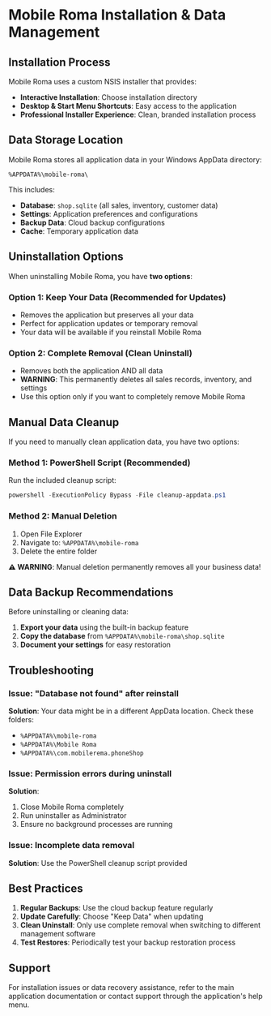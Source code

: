 # Mobile Roma Installation & Data Management

## Installation Process

Mobile Roma uses a custom NSIS installer that provides:
- **Interactive Installation**: Choose installation directory
- **Desktop & Start Menu Shortcuts**: Easy access to the application
- **Professional Installer Experience**: Clean, branded installation process

## Data Storage Location

Mobile Roma stores all application data in your Windows AppData directory:
```
%APPDATA%\mobile-roma\
```

This includes:
- **Database**: `shop.sqlite` (all sales, inventory, customer data)
- **Settings**: Application preferences and configurations
- **Backup Data**: Cloud backup configurations
- **Cache**: Temporary application data

## Uninstallation Options

When uninstalling Mobile Roma, you have **two options**:

### Option 1: Keep Your Data (Recommended for Updates)
- Removes the application but preserves all your data
- Perfect for application updates or temporary removal
- Your data will be available if you reinstall Mobile Roma

### Option 2: Complete Removal (Clean Uninstall)
- Removes both the application AND all data
- **WARNING**: This permanently deletes all sales records, inventory, and settings
- Use this option only if you want to completely remove Mobile Roma

## Manual Data Cleanup

If you need to manually clean application data, you have two options:

### Method 1: PowerShell Script (Recommended)
Run the included cleanup script:
```powershell
powershell -ExecutionPolicy Bypass -File cleanup-appdata.ps1
```

### Method 2: Manual Deletion
1. Open File Explorer
2. Navigate to: `%APPDATA%\mobile-roma`
3. Delete the entire folder

**⚠️ WARNING**: Manual deletion permanently removes all your business data!

## Data Backup Recommendations

Before uninstalling or cleaning data:
1. **Export your data** using the built-in backup feature
2. **Copy the database** from `%APPDATA%\mobile-roma\shop.sqlite`
3. **Document your settings** for easy restoration

## Troubleshooting

### Issue: "Database not found" after reinstall
**Solution**: Your data might be in a different AppData location. Check these folders:
- `%APPDATA%\mobile-roma`
- `%APPDATA%\Mobile Roma`
- `%APPDATA%\com.mobilerema.phoneShop`

### Issue: Permission errors during uninstall
**Solution**: 
1. Close Mobile Roma completely
2. Run uninstaller as Administrator
3. Ensure no background processes are running

### Issue: Incomplete data removal
**Solution**: Use the PowerShell cleanup script provided

## Best Practices

1. **Regular Backups**: Use the cloud backup feature regularly
2. **Update Carefully**: Choose "Keep Data" when updating
3. **Clean Uninstall**: Only use complete removal when switching to different management software
4. **Test Restores**: Periodically test your backup restoration process

## Support

For installation issues or data recovery assistance, refer to the main application documentation or contact support through the application's help menu.
